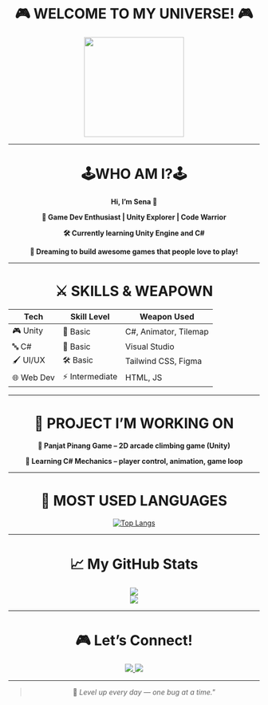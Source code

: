 <h1 align="center">🎮 WELCOME TO MY UNIVERSE! 🎮</h1>

<p align="center">
  <img src="https://media.giphy.com/media/26AHONQ79FdWZhAI0/giphy.gif" width="200"/>
</p>

---

<h1 align="center">🕹️WHO AM I?🕹️</h1>

<p align="center"><b> Hi, I’m Sena 👋</p>
<p align="center">🌟 Game Dev Enthusiast | Unity Explorer | Code Warrior</p>
<p align="center">🛠️ Currently learning Unity Engine and C#</p>
<p align="center">🧠 Dreaming to build awesome games that people love to play!</b></p>

---

<h1 align="center"><b>⚔️ SKILLS & WEAPOWN</h1>

<div align="center">

<table>
  <thead>
    <tr>
      <th>Tech</th>
      <th>Skill Level</th>
      <th>Weapon Used</th>
    </tr>
  </thead>
  <tbody>
    <tr>
      <td>🎮 Unity</td>
      <td>🌱 Basic</td>
      <td>C#, Animator, Tilemap</td>
    </tr>
    <tr>
      <td>🔤 C#</td>
      <td>🌱 Basic</td>
      <td>Visual Studio</td>
    </tr>
    <tr>
      <td>🖌️ UI/UX</td>
      <td>🛠️ Basic</td>
      <td>Tailwind CSS, Figma</td>
    </tr>
    <tr>
      <td>🌐 Web Dev</td>
      <td>⚡ Intermediate</td>
      <td>HTML, JS</td>
    </tr>
  </tbody>
</table>
</b>

</div>



---

<h1 align="center">🧩 PROJECT I’M WORKING ON</h1>

<p align="center"><b> 🧗 Panjat Pinang Game – 2D arcade climbing game (Unity)
<p align="center">🧠 Learning C# Mechanics – player control, animation, game loop</b>

---

<h1 align="center"> 🎯 MOST USED LANGUAGES
</h1>

<p align="center">
  <a href="https://github.com/anuraghazra/github-readme-stats">
    <img src="https://github-readme-stats.vercel.app/api/top-langs/?username=sena606&layout=compact&langs_count=5&theme=radical" alt="Top Langs" />
  </a>
</p>

---


<h1 align="center">📈 My GitHub Stats</h1>

<p align="center">
  <img src="https://github-readme-stats.vercel.app/api?username=sena606&show_icons=true&theme=radical" />
  <br />
  <img src="https://github-readme-streak-stats.herokuapp.com?user=sena606&theme=tokyonight&hide_border=true" />
</p>

---

<h1 align="center">🎮 Let’s Connect!</h1>

<p align="center">
  <a href="https://www.tiktok.com/@senasn_" target="_blank">
    <img src="https://img.shields.io/badge/TikTok-%231DA1F2.svg?style=for-the-badge&logo=tiktok&logoColor=white" />
  </a>
  <a href="https://www.instagram.com/gentasn67/?hl=id" target="_blank">
    <img src="https://img.shields.io/badge/Instagram-E4405F.svg?style=for-the-badge&logo=instagram&logoColor=white" />
  </a>
</p>

---

> <p align="center">🎯 <i>Level up every day — one bug at a time."</p></i>
